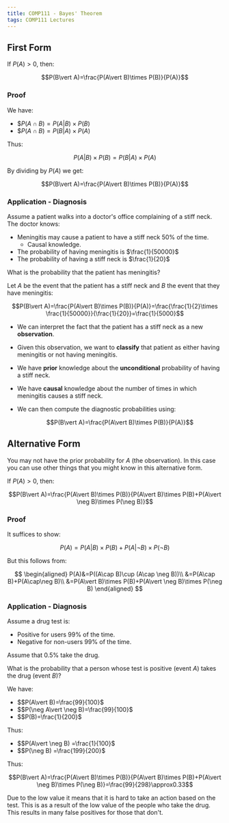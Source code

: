 ```yaml
---
title: COMP111 - Bayes' Theorem
tags: COMP111 Lectures
---
```

## First Form
If $P(A)>0$, then:

$$P(B\vert A)=\frac{P(A\vert B)\times P(B)}{P(A)}$$

### Proof
We have:

* \$$P(A\cap B)=P(A\vert B)\times P(B)$
* \$$P(A\cap B)=P(B\vert A)\times P(A)$

Thus:

$$P(A\vert B)\times P(B)=P(B\vert A)\times P(A)$$

By dividing by $P(A)$ we get:

$$P(B\vert A)=\frac{P(A\vert B)\times P(B)}{P(A)}$$

### Application - Diagnosis
Assume a patient walks into a doctor's office complaining of a stiff neck. The doctor knows:

* Meningitis may cause a patient to have a stiff neck 50% of the time.
	* Causal knowledge.
* The probability of having meningitis is $\frac{1}{50000}$
* The probability of having a stiff neck is $\frac{1}{20}$

What is the probability that the patient has meningitis?

Let $A$ be the event that the patient has a stiff neck and $B$ the event that they have meningitis:

$$P(B\vert A)=\frac{P(A\vert B)\times P(B)}{P(A)}=\frac{\frac{1}{2}\times \frac{1}{50000}}{\frac{1}{20}}=\frac{1}{5000}$$

* We can interpret the fact that the patient has a stiff neck as a new **observation**.
* Given this observation, we want to **classify** that patient as either having meningitis or not having meningitis.
* We have **prior** knowledge about the **unconditional** probability of having a stiff neck.
* We have **causal** knowledge about the number of times in which meningitis causes a stiff neck.
* We can then compute the diagnostic probabilities using: 

	$$P(B\vert A)=\frac{P(A\vert B)\times P(B)}{P(A)}$$
	
## Alternative Form
You may not have the prior probability for $A$ (the observation). In this case you can use other things that you might know in this alternative form.

If $P(A)>0$, then:

$$P(B\vert A)=\frac{P(A\vert B)\times P(B)}{P(A\vert B)\times P(B)+P(A\vert \neg B)\times P(\neg B)}$$

### Proof
It suffices to show:

$$P(A)=P(A\vert B)\times P(B)+P(A\vert \neg B) \times P(\neg B)$$

But this follows from:

$$
\begin{aligned}
P(A)&=P((A\cap B)\cup (A\cap \neg B))\\
&=P(A\cap B)+P(A\cap\neg B)\\
&=P(A\vert B)\times P(B)+P(A\vert \neg B)\times P(\neg B)
\end{aligned}
$$

### Application - Diagnosis
Assume a drug test is:

* Positive for users 99% of the time.
* Negative for non-users 99% of the time.

Assume that 0.5% take the drug.

What is the probability that a person whose test is positive (event $A$) takes the drug (event $B$)?

We have:

* \$$P(A\vert B)=\frac{99}{100}$
* \$$P(\neg A\vert \neg B)=\frac{99}{100}$
* \$$P(B)=\frac{1}{200}$

Thus:

* \$$P(A\vert \neg B) =\frac{1}{100}$
* \$$P(\neg B) =\frac{199}{200}$

Thus:

$$P(B\vert A)=\frac{P(A\vert B)\times P(B)}{P(A\vert B)\times P(B)+P(A\vert \neg B)\times P(\neg B)}=\frac{99}{298}\approx0.33$$

Due to the low value it means that it is hard to take an action based on the test. This is as a result of the low value of the people who take the drug. This results in many false positives for those that don't.
